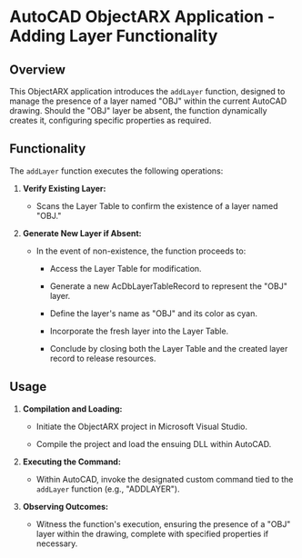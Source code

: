 # AutoCAD ObjectARX Application - Adding Layer Functionality
 
## Overview
 
This ObjectARX application introduces the `addLayer` function, designed to manage the presence of a layer named "OBJ" within the current AutoCAD drawing. Should the "OBJ" layer be absent, the function dynamically creates it, configuring specific properties as required.
 
## Functionality
 
The `addLayer` function executes the following operations:
 
1. **Verify Existing Layer:**
 
   - Scans the Layer Table to confirm the existence of a layer named "OBJ."
 
2. **Generate New Layer if Absent:**
 
   - In the event of non-existence, the function proceeds to:
 
     - Access the Layer Table for modification.
 
     - Generate a new AcDbLayerTableRecord to represent the "OBJ" layer.
 
     - Define the layer's name as "OBJ" and its color as cyan.
 
     - Incorporate the fresh layer into the Layer Table.
 
     - Conclude by closing both the Layer Table and the created layer record to release resources.
 
## Usage
 
1. **Compilation and Loading:**
 
   - Initiate the ObjectARX project in Microsoft Visual Studio.
 
   - Compile the project and load the ensuing DLL within AutoCAD.
 
2. **Executing the Command:**
 
   - Within AutoCAD, invoke the designated custom command tied to the `addLayer` function (e.g., "ADDLAYER").
 
3. **Observing Outcomes:**
 
   - Witness the function's execution, ensuring the presence of a "OBJ" layer within the drawing, complete with specified properties if necessary.